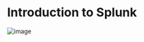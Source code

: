# Introduction to Splunk

![image](https://github.com/user-attachments/assets/464b3b49-726e-48c9-b5f4-b298df63e553)

